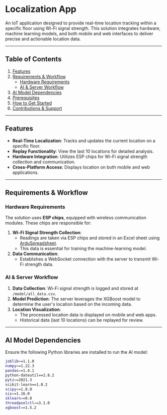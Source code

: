 # Localization App

An IoT application designed to provide real-time location tracking within a specific floor using Wi-Fi signal strength. This solution integrates hardware, machine learning models, and both mobile and web interfaces to deliver precise and actionable location data.

---

## Table of Contents

1. [Features](#features)
2. [Requirements & Workflow](#requirements--workflow)  
   - [Hardware Requirements](#hardware-requirements)  
   - [AI & Server Workflow](#ai--server-workflow)  
3. [AI Model Dependencies](#ai-model-dependencies)
4. [Prerequisites](#prerequisites)
5. [How to Get Started](#how-to-get-started)
6. [Contributions & Support](#contributions--support)

---

## Features

- **Real-Time Localization**: Tracks and updates the current location on a specific floor.  
- **Replay Functionality**: View the last 10 locations for detailed analysis.  
- **Hardware Integration**: Utilizes ESP chips for Wi-Fi signal strength collection and communication.  
- **Cross-Platform Access**: Displays location on both mobile and web applications.  

---

## Requirements & Workflow  

### Hardware Requirements
The solution uses **ESP chips**, equipped with wireless communication modules. These chips are responsible for:  
1. **Wi-Fi Signal Strength Collection**:  
   - Readings are taken via ESP chips and stored in an Excel sheet using [ArduSpreadsheet](https://circuitjournal.com/arduino-serial-to-spreadsheet).  
   - This data is essential for training the machine-learning model.  
2. **Data Communication**:  
   - Establishes a WebSocket connection with the server to transmit Wi-Fi strength data.  

### AI & Server Workflow
1. **Data Collection**: Wi-Fi signal strength is logged and stored at `/model/all_data.csv`.  
2. **Model Prediction**: The server leverages the XGBoost model to determine the user's location based on the incoming data.  
3. **Location Visualization**:  
   - The processed location data is displayed on mobile and web apps.  
   - Historical data (last 10 locations) can be replayed for review.

---

## AI Model Dependencies

Ensure the following Python libraries are installed to run the AI model:

```bash
joblib==1.1.0
numpy==1.22.3
pandas==1.4.1
python-dateutil==2.8.2
pytz==2021.3
scikit-learn==1.0.2
scipy==1.8.0
six==1.16.0
sklearn==0.0
threadpoolctl==3.1.0
xgboost==1.5.2
